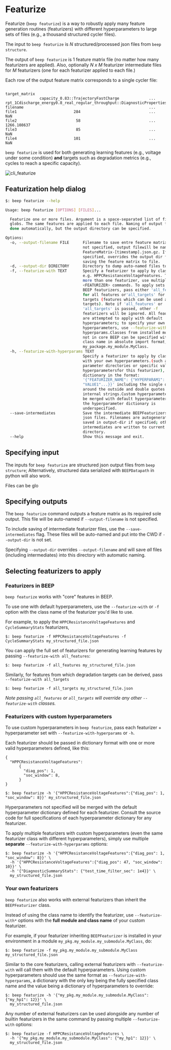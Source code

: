 # Featurize

Featurize (`beep featurize`) is a way to robustly apply many feature generation routines (featurizers) with
different hyperparameters to large sets of files (e.g., a thousand structured cycler files).

The input to `beep featurize` is *N* structured/processed json files from `beep structure`.

The output of `beep featurize` is 1 feature matrix file (no matter how many featurizers are applied). Also, optionally *N x M* featurizer 
intermediate files for *M* featurizers (one for each featurizer applied to each file.)

Each row of the output feature matrix corresponds to a single cycler file:

```shell

target_matrix
               capacity_0.83::TrajectoryFastCharge             ...          rpt_1Cdischarge_energy0.8_real_regular_throughput::DiagnosticProperties
filename                                                       ...                                                                                                                                           
file1                         284                              ...                                                NaN                                                                                        
file2                          58                              ...                                        1266.108637                                                                                        
file3                          85                              ...                                                NaN                                                                                        
file4                         101                              ...                                                NaN                                                                                        

```


`beep featurize` is used for both generating learning features (e.g., voltage under some condition) **and** targets such as degradation metrics (e.g., cycles to reach a specific capacity).

![cli_featurize](../static/op_graphic_featurize.png)



## Featurization help dialog


```sh
$: beep featurize --help

Usage: beep featurize [OPTIONS] [FILES]...

  Featurize one or more files. Argument is a space-separated list of files or
  globs. The same features are applied to each file. Naming of output files is
  done automatically, but the output directory can be specified.

Options:
  -o, --output-filename FILE      Filename to save entre feature matrix to. If
                                  not specified, output filewill be named with
                                  FeatureMatrix-[timestamp].json.gz. If
                                  specified, overrides the output dir for
                                  saving the feature matrix to file.
  -d, --output-dir DIRECTORY      Directory to dump auto-named files to.
  -f, --featurize-with TEXT       Specify a featurizer to apply by class name,
                                  e.g. HPPCResistanceVoltageFeatures. To apply
                                  more than one featurizer, use multiple -f
                                  <FEATURIZER> commands. To apply sets ofcore
                                  BEEP featurizers, pass either 'all_features'
                                  for all features or'all_targets' for all
                                  targets (features which can be used as
                                  targets). Note if 'all_features' or
                                  'all_targets' is passed, other -f
                                  featurizers will be ignored. All feautrizers
                                  are attempted to apply with default
                                  hyperparameters; to specify your own
                                  hyperparameters, use --featurize-with-
                                  hyperparams.Classes from installed modules
                                  not in core BEEP can be specified with the
                                  class name in absolute import format, e.g.,
                                  my_package.my_module.MyClass.
  -h, --featurize-with-hyperparams TEXT
                                  Specify a featurizer to apply by class name
                                  with your own hyperparameters.(such as
                                  parameter directories or specific values for
                                  hyperparametersfor this featurizer), pass a
                                  dictionary in the format:
                                  '{"FEATURIZER_NAME": {"HYPERPARAM1":
                                  "VALUE1"...}}' including the single quotes
                                  around the outside and double quotes for
                                  internal strings.Custom hyperparameters will
                                  be merged with default hyperparameters if
                                  the hyperparameter dictionary is
                                  underspecified.
  --save-intermediates            Save the intermediate BEEPFeaturizers as
                                  json files. Filenames are autogenerated and
                                  saved in output-dir if specified; otherwise,
                                  intermediates are written to current working
                                  directory.
  --help                          Show this message and exit.

```


## Specifying input

The inputs for `beep featurize` are structured json output files from `beep structure`; Alternatively, structured data serialized with `BEEPDatapath` in python will also work.

Files can be glo


## Specifying outputs

The `beep featurize` command outputs a feature matrix as its required sole output. This file will
be auto-named if `--output-filename` is not specified. 

To include saving of intermediate featurizer files, use the `--save-intermediates` flag. These files will be auto-named and put into the CWD if `--output-dir` is not set.

Specifying `--output-dir` overrides `--output-filename` and will save *all* files (including intermediates) into this directory with automatic naming.



## Selecting featurizers to apply




### Featurizers in BEEP

`beep featurize` works with "core" features in BEEP. 


To use one with default hyperparameters, use the `--featurize-with` or `-f` option with the class name of the featurizer you'd like to use.

For example, to apply the `HPPCResistanceVoltageFeatures` and `CycleSummaryStats` featurizers, 


```shell
$: beep featurize -f HPPCResistanceVoltageFeatures -f CycleSummaryStats my_structured_file.json
```


You can apply the full set of featurizers for generating learning features by passing `--featurize-with all_features`:

```shell
$: beep featurize -f all_features my_structured_file.json
```

Similarly, for features from which degradation targets can be derived, pass `--featurize-with all_targets`

```shell
$: beep featurize -f all_targets my_structured_file.json
```

*Note passing `all_features` or `all_targets` will override any other `--featurize-with` classes.*



### Featurizers with custom hyperparameters

To use custom hyperparameters in `beep featurize`, pass each featurizer + hyperparameter set with `--featurize-with-hyperparams` or `-h`.


Each featurizer should be passed in dictionary format with one or more valid hyperparameters defined, like this:

```shell
{
  "HPPCResistanceVoltageFeatures":
      {
        "diag_pos": 1,
        "soc_window": 8,
      }
}
```

```shell
$: beep featurize -h '{"HPPCResistanceVoltageFeatures":{"diag_pos": 1, "soc_window": 8}}' my_structured_file.json
```

Hyperparameters not specified will be merged with the default hyperparameter dictionary defined for each featurizer.
Consult the source code for full specifications of each hyperparameter dictionary for any featurizer.

To apply multiple featurizers with custom hyperparameters (even the same featurizer class with different hyperparameters), simply use multiple **separate** `--featurize-with-hyperparams` options:

```shell
$: beep featurize -h '{"HPPCResistanceVoltageFeatures":{"diag_pos": 1, "soc_window": 8}}' \
  -h '{"HPPCResistanceVoltageFeatures":{"diag_pos": 47, "soc_window": 10}}' \
  -h '{"DiagnosticSummaryStats": {"test_time_filter_sec": 1e4}}' \
  my_structured_file.json
```



### Your own featurizers


`beep featurize` also works with external featurizers than inherit the `BEEPFeaturizer` class. 

Instead of using the class name to identify the featurizer, use `--featurize-with*` options with the **full module and class name** of your custom featurizer.

For example, if your featurizer inheriting `BEEPFeaturizer` is installed in your environment in a module `my_pkg.my_module.my_submodule.MyClass`, do:

```shell
$: beep featurize -f my_pkg.my_module.my_submodule.MyClass my_structured_file.json
```


Similar to the core featurizers, calling external featurizers with `--featurize-with` will call them with the default hyperparameters. Using custom
hyperparameters should use the same format as `--featurize-with-hyperparams`, a dictionary with the only key being the fully specified class name
and the value being a dictionary of hyperparameters to override:

```shell
$: beep featurize -h '{"my_pkg.my_module.my_submodule.MyClass": {"my_hp1": 12}}' \
  my_structured_file.json
```

Any number of external featurizers can be used alongside any number of builtin featurizers in the same command by passing multiple `--featurize-with` options:


```shell
$: beep featurize -f HPPCResistanceVoltageFeatures \
  -h '{"my_pkg.my_module.my_submodule.MyClass": {"my_hp1": 12}}' \
  my_structured_file.json
```

